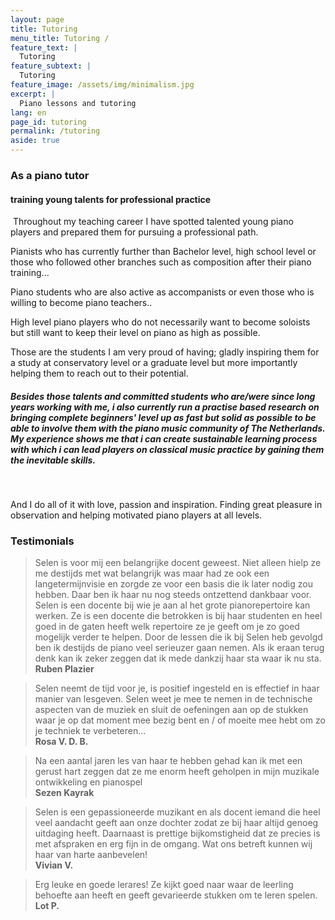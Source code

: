```yaml
---
layout: page
title: Tutoring
menu_title: Tutoring /
feature_text: |
  Tutoring
feature_subtext: |
  Tutoring
feature_image: /assets/img/minimalism.jpg
excerpt: |
  Piano lessons and tutoring
lang: en
page_id: tutoring
permalink: /tutoring
aside: true
---
```


### As a piano tutor

#### training young talents for professional practice
​
Throughout my teaching career I have spotted talented young piano players and prepared them for pursuing a professional path.

Pianists who has currently further than Bachelor level, high school level or those who followed other branches such as composition after their piano training...

Piano students who are also active as accompanists or even those who is willing to become piano teachers..

High level piano players who do not necessarily want to become soloists but still want to keep their level on piano as high as possible.

Those are the students I am very proud of having; gladly inspiring them for a study at conservatory level or a graduate level but more importantly helping them to reach out to their potential.

##### Besides those talents and committed students who are/were since long years working with me, i also currently run a practise based research on bringing complete beginners' level up as fast but solid as possible to be able to involve them with the piano music community of The Netherlands. My experience shows me that i can create sustainable learning process with which i can lead players on classical music practice by gaining them the inevitable skills.
<br>

And I do all of it with love, passion and inspiration. Finding great pleasure in observation and helping motivated piano players at all levels.
<br>

### Testimonials

> Selen is voor mij een belangrijke docent geweest. Niet alleen hielp ze me destijds met wat belangrijk was maar had ze ook een langetermijnvisie en zorgde ze voor een basis die ik later nodig zou hebben. Daar ben ik haar nu nog steeds ontzettend dankbaar voor. Selen is een docente bij wie je aan al het grote pianorepertoire kan werken. Ze is een docente die betrokken is bij haar studenten en heel goed in de gaten heeft welk repertoire ze je geeft om je zo goed mogelijk verder te helpen. Door de lessen die ik bij Selen heb gevolgd ben ik destijds de piano veel serieuzer gaan nemen. Als ik eraan terug denk kan ik zeker zeggen dat ik mede dankzij haar sta waar ik nu sta. <br><strong>Ruben Plazier</strong>

> Selen neemt de tijd voor je, is positief ingesteld en is effectief in haar manier van lesgeven. Selen weet je mee te nemen in de technische aspecten van de muziek en sluit de oefeningen aan op de stukken waar je op dat moment mee bezig bent en / of moeite mee hebt om zo je techniek te verbeteren... <br><strong>Rosa V. D. B.</strong>

> Na een aantal jaren les van haar te hebben gehad kan ik met een gerust hart zeggen dat ze me enorm heeft geholpen in mijn muzikale ontwikkeling en pianospel <br><strong>Sezen Kayrak</strong>

> Selen is een gepassioneerde muzikant en als docent iemand die heel veel aandacht geeft aan onze dochter zodat ze bij haar altijd genoeg uitdaging heeft. Daarnaast is prettige bijkomstigheid dat ze precies is met afspraken en erg fijn in de omgang. Wat ons betreft kunnen wij haar van harte aanbevelen! <br><strong>Vivian V.</strong>

> Erg leuke en goede lerares! Ze kijkt goed naar waar de leerling behoefte aan heeft en geeft gevarieerde stukken om te leren spelen. <br><strong>Lot P.</strong>